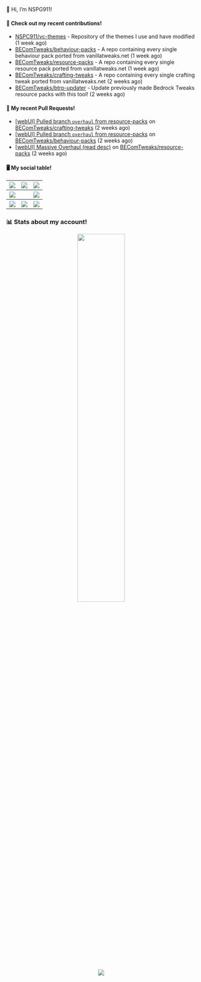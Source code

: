 👋 Hi, I’m NSPG911!

#### 👷 Check out my recent contributions!

- [NSPC911/vc-themes](https://github.com/NSPC911/vc-themes) - Repository of the themes I use and have modified (1 week ago)
- [BEComTweaks/behaviour-packs](https://github.com/BEComTweaks/behaviour-packs) - A repo containing every single behaviour pack ported from vanillatweaks.net (1 week ago)
- [BEComTweaks/resource-packs](https://github.com/BEComTweaks/resource-packs) - A repo containing every single resource pack ported from vanillatweaks.net (1 week ago)
- [BEComTweaks/crafting-tweaks](https://github.com/BEComTweaks/crafting-tweaks) - A repo containing every single crafting tweak ported from vanillatweaks.net (2 weeks ago)
- [BEComTweaks/btrp-updater](https://github.com/BEComTweaks/btrp-updater) - Update previously made Bedrock Tweaks resource packs with this tool! (2 weeks ago)

#### 🔨 My recent Pull Requests!

- [[webUI] Pulled branch `overhaul` from resource-packs](https://github.com/BEComTweaks/crafting-tweaks/pull/3) on [BEComTweaks/crafting-tweaks](https://github.com/BEComTweaks/crafting-tweaks) (2 weeks ago)
- [[webUI] Pulled branch `overhaul` from resource-packs](https://github.com/BEComTweaks/behaviour-packs/pull/4) on [BEComTweaks/behaviour-packs](https://github.com/BEComTweaks/behaviour-packs) (2 weeks ago)
- [[webUI] Massive Overhaul (read desc)](https://github.com/BEComTweaks/resource-packs/pull/32) on [BEComTweaks/resource-packs](https://github.com/BEComTweaks/resource-packs) (2 weeks ago)

#### 🖥 My social table!
<table align="center">
  <tr>
    <th>
      <a href="https://youtube.com/@nspg911" alt="YouTube" title="YouTube">
        <img src="https://img.shields.io/badge/YouTube-red?style=for-the-badge&logo=youtube">
      </a>
    </th>
    <th>
      <a href="https://twitter.com/@Nspg9" alt="X/Twitter" title="X/Twitter">
        <img src="https://img.shields.io/badge/Twitter-%23444?style=for-the-badge&logo=X">
      </a>
    </th>
    <th>
      <a href="https://reddit.com/u/NotSoProGamerR" alt="Reddit" title="Reddit">
        <img src="https://img.shields.io/badge/Reddit-red?style=for-the-badge&logo=reddit">
      </a>
    </th>
  </tr>
  <tr>
    <th>
      <a href="https://www.hoyolab.com/accountCenter/postList?id=359897412" alt="Hoyolab" title="Hoyolab">
        <img src="https://img.shields.io/badge/Hoyolab-purple?style=for-the-badge">
      </a>
    </th>
    <th></th>
    <th>
      <a href="https://link.brawlstars.com/invite/friend/en/?tag=CLQ8URPQ&token=xfxgxmse" alt="Brawl Stars" title="Brawl Starrs">
        <img src="https://img.shields.io/badge/Brawl_Stars-yellow?style=for-the-badge">
      </a>
    </th>
  </tr>
  <tr>
    <th>
      <a href="https://mcpedl.com/user/nspg911" alt="MCPEDL" title="MCPEDL">
        <img src="https://img.shields.io/badge/MCPEDL-%23090?style=for-the-badge&logo=headlessui">
      </a>
    </th>
    <th>
      <a href="" alt="Minecraft (Not ready to click)" title="Minecraft (Not ready to click)">
        <img src="https://img.shields.io/badge/Minecraft-green?style=for-the-badge">
      </a>
    </th>
    <th>
      <a href="https://modbay.org/user/NSPG911/" alt="Modbay" title="Modbay&logo=headlessui">
        <img src="https://img.shields.io/badge/Modbay-%2380f?style=for-the-badge&logo=headlessui">
      </a>
  </tr>
  </th>
</table>

### 📊 Stats about my account!
<p align="center">
  <img height="50%" width="auto" src="https://github-readme-stats.vercel.app/api?username=NSPC911&show_icons=true&count_private=true&theme=neon&hide_border=true&hide=contribs&bg_color=00000000">
  <br>
  <img src="https://github-readme-streak-stats.herokuapp.com?user=NSPC911&theme=neon&hide_border=true&background=00000000">
</p>
